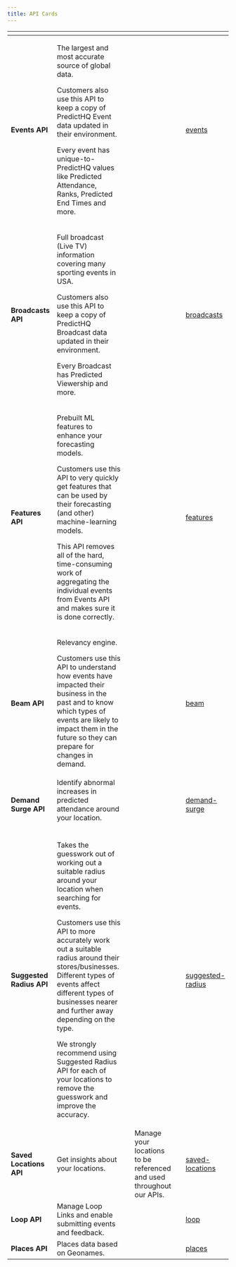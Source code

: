 ```yaml
---
title: API Cards
---
```


<table data-card-size="large" data-view="cards"><thead><tr><th></th><th></th><th></th><th></th><th data-hidden></th><th data-hidden data-card-target data-type="content-ref"></th></tr></thead><tbody><tr><td><strong>Events API</strong></td><td><p>The largest and most accurate source of global data.</p><p>Customers also use this API to keep a copy of PredictHQ Event data updated in their environment.</p><p>Every event has unique-to-PredictHQ values like Predicted Attendance, Ranks, Predicted End Times and more.</p></td><td></td><td></td><td></td><td><a href="../../tech-docs/api/events/">events</a></td></tr><tr><td><strong>Broadcasts API</strong></td><td><p>Full broadcast (Live TV) information covering many sporting events in USA.</p><p>Customers also use this API to keep a copy of PredictHQ Broadcast data updated in their environment.</p><p>Every Broadcast has Predicted Viewership and more.</p></td><td></td><td></td><td></td><td><a href="../../tech-docs/api/broadcasts/">broadcasts</a></td></tr><tr><td><strong>Features API</strong></td><td><p>Prebuilt ML features to enhance your forecasting models.</p><p>Customers use this API to very quickly get features that can be used by their forecasting (and other) machine-learning models.</p><p>This API removes all of the hard, time-consuming work of aggregating the individual events from Events API and makes sure it is done correctly.</p></td><td></td><td></td><td></td><td><a href="../../tech-docs/api/features/">features</a></td></tr><tr><td><strong>Beam API</strong></td><td><p>Relevancy engine.</p><p>Customers use this API to understand how events have impacted their business in the past and to know which types of events are likely to impact them in the future so they can prepare for changes in demand.</p></td><td></td><td></td><td></td><td><a href="../../tech-docs/api/beam/">beam</a></td></tr><tr><td><strong>Demand Surge API</strong></td><td>Identify abnormal increases in predicted attendance around your location.<br><br></td><td></td><td></td><td></td><td><a href="../../tech-docs/api/demand-surge/">demand-surge</a></td></tr><tr><td><strong>Suggested Radius API</strong></td><td><p>Takes the guesswork out of working out a suitable radius around your location when searching for events.</p><p>Customers use this API to more accurately work out a suitable radius around their stores/businesses. Different types of events affect different types of businesses nearer and further away depending on the type.</p><p>We strongly recommend using Suggested Radius API for each of your locations to remove the guesswork and improve the accuracy.</p></td><td></td><td></td><td></td><td><a href="../../tech-docs/api/suggested-radius/">suggested-radius</a></td></tr><tr><td><strong>Saved Locations API</strong></td><td>Get insights about your locations.</td><td></td><td>Manage your locations to be referenced and used throughout our APIs.</td><td></td><td><a href="../../tech-docs/api/saved-locations/">saved-locations</a></td></tr><tr><td><strong>Loop API</strong></td><td>Manage Loop Links and enable submitting events and feedback.</td><td></td><td></td><td></td><td><a href="../../tech-docs/api/loop/">loop</a></td></tr><tr><td><strong>Places API</strong></td><td>Places data based on Geonames.</td><td></td><td></td><td></td><td><a href="../../tech-docs/api/places/">places</a></td></tr></tbody></table>
